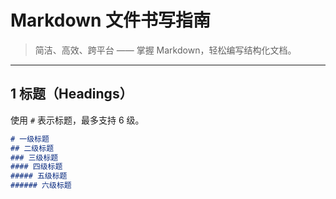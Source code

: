 #  Markdown 文件书写指南

> 简洁、高效、跨平台 —— 掌握 Markdown，轻松编写结构化文档。

---
## 1️  标题（Headings）

使用 `#` 表示标题，最多支持 6 级。

```markdown
# 一级标题
## 二级标题
### 三级标题
#### 四级标题
##### 五级标题
###### 六级标题
